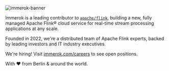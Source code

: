 ![immerok-banner](https://user-images.githubusercontent.com/4655775/183217330-b5e3dc8f-5d57-423a-ab21-08d2c4607713.png)

Immerok is a leading contributor to [`apache/flink`](https://github.com/apache/flink), building a new, fully managed Apache Flink®
cloud service for real-time stream processing applications at any scale.

Founded in 2022, we're a distributed team of Apache Flink experts, backed by leading investors and IT industry executives.

We're hiring! Visit [immerok.com/careers](https://immerok.com/careers) to see open positions.


With :heart: from Berlin & around the world.
